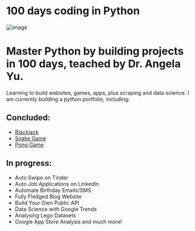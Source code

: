 # 100 days coding in Python

![image](https://user-images.githubusercontent.com/36761125/116433613-9456f700-a841-11eb-845e-11c3822d7a59.png)


# Master Python by building projects in 100 days, teached by Dr. Angela Yu. 
Learning to build websites, games, apps, plus scraping and data science.
I am currently building a python portfolio, including:
## Concluded:
- [Blackjack](https://github.com/jfbamorim/100dayspython/tree/master/dayeleven)
- [Snake Game](https://github.com/jfbamorim/100dayspython/tree/master/daytwentyone)
- [Pong Game](https://github.com/jfbamorim/100dayspython/tree/master/daytwentytwo)
## In progress:
- Auto Swipe on Tinder
- Auto Job Applications on LinkedIn
- Automate Birthday Emails/SMS
- Fully Fledged Blog Website
- Build Your Own Public API
- Data Science with Google Trends
- Analysing Lego Datasets
- Google App Store Analysis
and much more!
